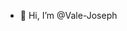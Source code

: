 - 👋 Hi, I’m @Vale-Joseph

<!---
Vale-Joseph/Vale-Joseph is a ✨ special ✨ repository because its `README.md` (this file) appears on your GitHub profile.
You can click the Preview link to take a look at your changes.
--->
